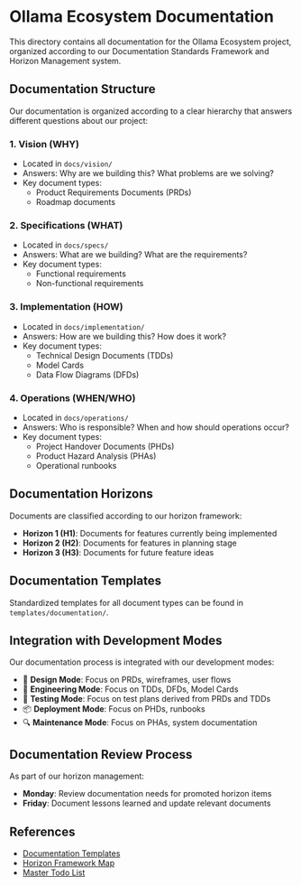 # Ollama Ecosystem Documentation

This directory contains all documentation for the Ollama Ecosystem project, organized according to our Documentation Standards Framework and Horizon Management system.

## Documentation Structure

Our documentation is organized according to a clear hierarchy that answers different questions about our project:

### 1. Vision (WHY)

- Located in `docs/vision/`
- Answers: Why are we building this? What problems are we solving?
- Key document types:
  - Product Requirements Documents (PRDs)
  - Roadmap documents

### 2. Specifications (WHAT)

- Located in `docs/specs/`
- Answers: What are we building? What are the requirements?
- Key document types:
  - Functional requirements
  - Non-functional requirements

### 3. Implementation (HOW)

- Located in `docs/implementation/`
- Answers: How are we building this? How does it work?
- Key document types:
  - Technical Design Documents (TDDs)
  - Model Cards
  - Data Flow Diagrams (DFDs)

### 4. Operations (WHEN/WHO)

- Located in `docs/operations/`
- Answers: Who is responsible? When and how should operations occur?
- Key document types:
  - Project Handover Documents (PHDs)
  - Product Hazard Analysis (PHAs)
  - Operational runbooks

## Documentation Horizons

Documents are classified according to our horizon framework:

- **Horizon 1 (H1)**: Documents for features currently being implemented
- **Horizon 2 (H2)**: Documents for features in planning stage
- **Horizon 3 (H3)**: Documents for future feature ideas

## Documentation Templates

Standardized templates for all document types can be found in `templates/documentation/`.

## Integration with Development Modes

Our documentation process is integrated with our development modes:

- 🎨 **Design Mode**: Focus on PRDs, wireframes, user flows
- 🔧 **Engineering Mode**: Focus on TDDs, DFDs, Model Cards
- 🧪 **Testing Mode**: Focus on test plans derived from PRDs and TDDs
- 📦 **Deployment Mode**: Focus on PHDs, runbooks
- 🔍 **Maintenance Mode**: Focus on PHAs, system documentation

## Documentation Review Process

As part of our horizon management:

- **Monday**: Review documentation needs for promoted horizon items
- **Friday**: Document lessons learned and update relevant documents

## References

- [Documentation Templates](../templates/documentation/README.md)
- [Horizon Framework Map](../@horizon-map.mdc)
- [Master Todo List](../.cursor/master-todo.md)
